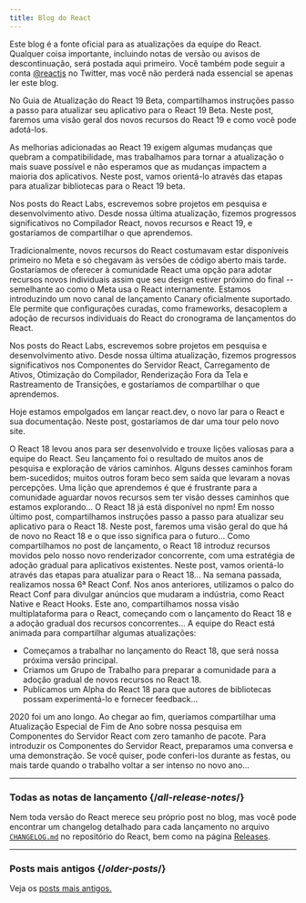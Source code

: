 ```yaml
---
title: Blog do React
---
```


<Intro>

Este blog é a fonte oficial para as atualizações da equipe do React. Qualquer coisa importante, incluindo notas de versão ou avisos de descontinuação, será postada aqui primeiro. Você também pode seguir a conta [@reactjs](https://twitter.com/reactjs) no Twitter, mas você não perderá nada essencial se apenas ler este blog.

</Intro>

<div className="sm:-mx-5 flex flex-col gap-5 mt-12">

<BlogCard title="React 19 Beta " date="25 de abril de 2024" url="/blog/2024/04/25/react-19">

No Guia de Atualização do React 19 Beta, compartilhamos instruções passo a passo para atualizar seu aplicativo para o React 19 Beta. Neste post, faremos uma visão geral dos novos recursos do React 19 e como você pode adotá-los.

</BlogCard>

<BlogCard title="Guia de Atualização do React 19 Beta" date="25 de abril de 2024" url="/blog/2024/04/25/react-19-upgrade-guide">

As melhorias adicionadas ao React 19 exigem algumas mudanças que quebram a compatibilidade, mas trabalhamos para tornar a atualização o mais suave possível e não esperamos que as mudanças impactem a maioria dos aplicativos. Neste post, vamos orientá-lo através das etapas para atualizar bibliotecas para o React 19 beta.

</BlogCard>

<BlogCard title="React Labs: No que Estamos Trabalhando – Fevereiro de 2024" date="15 de fevereiro de 2024" url="/blog/2024/02/15/react-labs-what-we-have-been-working-on-february-2024">

Nos posts do React Labs, escrevemos sobre projetos em pesquisa e desenvolvimento ativo. Desde nossa última atualização, fizemos progressos significativos no Compilador React, novos recursos e React 19, e gostaríamos de compartilhar o que aprendemos.

</BlogCard>

<BlogCard title="React Canaries: Implementação Gradual de Recursos Fora do Meta" date="3 de maio de 2023" url="/blog/2023/05/03/react-canaries">

Tradicionalmente, novos recursos do React costumavam estar disponíveis primeiro no Meta e só chegavam às versões de código aberto mais tarde. Gostaríamos de oferecer à comunidade React uma opção para adotar recursos novos individuais assim que seu design estiver próximo do final -- semelhante ao como o Meta usa o React internamente. Estamos introduzindo um novo canal de lançamento Canary oficialmente suportado. Ele permite que configurações curadas, como frameworks, desacoplem a adoção de recursos individuais do React do cronograma de lançamentos do React.

</BlogCard>

<BlogCard title="React Labs: No que Estamos Trabalhando – Março de 2023" date="22 de março de 2023" url="/blog/2023/03/22/react-labs-what-we-have-been-working-on-march-2023">

Nos posts do React Labs, escrevemos sobre projetos em pesquisa e desenvolvimento ativo. Desde nossa última atualização, fizemos progressos significativos nos Componentes do Servidor React, Carregamento de Ativos, Otimização do Compilador, Renderização Fora da Tela e Rastreamento de Transições, e gostaríamos de compartilhar o que aprendemos.

</BlogCard>


<BlogCard title="Apresentando react.dev" date="16 de março de 2023" url="/blog/2023/03/16/introducing-react-dev">

Hoje estamos empolgados em lançar react.dev, o novo lar para o React e sua documentação. Neste post, gostaríamos de dar uma tour pelo novo site.

</BlogCard>


<BlogCard title="React Labs: No que Estamos Trabalhando – Junho de 2022" date="15 de junho de 2022" url="/blog/2022/06/15/react-labs-what-we-have-been-working-on-june-2022">
O React 18 levou anos para ser desenvolvido e trouxe lições valiosas para a equipe do React. Seu lançamento foi o resultado de muitos anos de pesquisa e exploração de vários caminhos. Alguns desses caminhos foram bem-sucedidos; muitos outros foram beco sem saída que levaram a novas percepções. Uma lição que aprendemos é que é frustrante para a comunidade aguardar novos recursos sem ter visão desses caminhos que estamos explorando...
</BlogCard>

<BlogCard title="React v18.0" date="29 de março de 2022" url="/blog/2022/03/29/react-v18">
O React 18 já está disponível no npm! Em nosso último post, compartilhamos instruções passo a passo para atualizar seu aplicativo para o React 18. Neste post, faremos uma visão geral do que há de novo no React 18 e o que isso significa para o futuro...
</BlogCard>

<BlogCard title="Como Atualizar para o React 18" date="8 de março de 2022" url="/blog/2022/03/08/react-18-upgrade-guide">
Como compartilhamos no post de lançamento, o React 18 introduz recursos movidos pelo nosso novo renderizador concorrente, com uma estratégia de adoção gradual para aplicativos existentes. Neste post, vamos orientá-lo através das etapas para atualizar para o React 18...
</BlogCard>

<BlogCard title="Resumo do React Conf 2021" date="17 de dezembro de 2021" url="/blog/2021/12/17/react-conf-2021-recap">
Na semana passada, realizamos nossa 6ª React Conf. Nos anos anteriores, utilizamos o palco do React Conf para divulgar anúncios que mudaram a indústria, como React Native e React Hooks. Este ano, compartilhamos nossa visão multiplataforma para o React, começando com o lançamento do React 18 e a adoção gradual dos recursos concorrentes...
</BlogCard>

<BlogCard title="O Plano para o React 18" date="8 de junho de 2021" url="/blog/2021/06/08/the-plan-for-react-18">
A equipe do React está animada para compartilhar algumas atualizações:

- Começamos a trabalhar no lançamento do React 18, que será nossa próxima versão principal.
- Criamos um Grupo de Trabalho para preparar a comunidade para a adoção gradual de novos recursos no React 18.
- Publicamos um Alpha do React 18 para que autores de bibliotecas possam experimentá-lo e fornecer feedback...
</BlogCard>

<BlogCard title="Apresentando Componentes do Servidor React com Zero Tamanho de Pacote" date="21 de dezembro de 2020" url="/blog/2020/12/21/data-fetching-with-react-server-components">
2020 foi um ano longo. Ao chegar ao fim, queríamos compartilhar uma Atualização Especial de Fim de Ano sobre nossa pesquisa em Componentes do Servidor React com zero tamanho de pacote. Para introduzir os Componentes do Servidor React, preparamos uma conversa e uma demonstração. Se você quiser, pode conferi-los durante as festas, ou mais tarde quando o trabalho voltar a ser intenso no novo ano...
</BlogCard>

</div>

---

### Todas as notas de lançamento {/*all-release-notes*/}

Nem toda versão do React merece seu próprio post no blog, mas você pode encontrar um changelog detalhado para cada lançamento no arquivo [`CHANGELOG.md`](https://github.com/facebook/react/blob/main/CHANGELOG.md) no repositório do React, bem como na página [Releases](https://github.com/facebook/react/releases).

---

### Posts mais antigos {/*older-posts*/}

Veja os [posts mais antigos.](https://reactjs.org/blog/all.html)

<div className="h-12"></div>